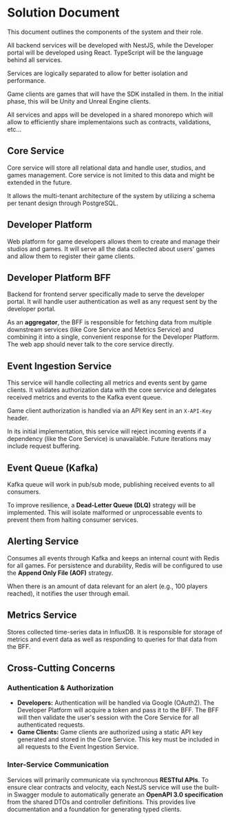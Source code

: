 # Solution Document

This document outlines the components of the system and their role.

All backend services will be developed with NestJS, while the Developer portal will be developed using React. TypeScript will be the language behind all services.

Services are logically separated to allow for better isolation and performance.

Game clients are games that will have the SDK installed in them. In the initial phase, this will be Unity and Unreal Engine clients.

All services and apps will be developed in a shared monorepo which will allow to efficiently share implementaions such as contracts, validations, etc...

## Core Service

Core service will store all relational data and handle user, studios, and games management. Core service is not limited to this data and might be extended in the future.

It allows the multi-tenant architecture of the system by utilizing a schema per tenant design through PostgreSQL.

## Developer Platform

Web platform for game developers allows them to create and manage their studios and games. It will serve all the data collected about users' games and allow them to register their game clients.

## Developer Platform BFF

Backend for frontend server specifically made to serve the developer portal. It will handle user authentication as well as any request sent by the developer portal.

As an **aggregator**, the BFF is responsible for fetching data from multiple downstream services (like Core Service and Metrics Service) and combining it into a single, convenient response for the Developer Platform. The web app should never talk to the core service directly.

## Event Ingestion Service

This service will handle collecting all metrics and events sent by game clients. It validates authorization data with the core service and delegates received metrics and events to the Kafka event queue.

Game client authorization is handled via an API Key sent in an `X-API-Key` header.

In its initial implementation, this service will reject incoming events if a dependency (like the Core Service) is unavailable. Future iterations may include request buffering.

## Event Queue (Kafka)

Kafka queue will work in pub/sub mode, publishing received events to all consumers.

To improve resilience, a **Dead-Letter Queue (DLQ)** strategy will be implemented. This will isolate malformed or unprocessable events to prevent them from halting consumer services.

## Alerting Service

Consumes all events through Kafka and keeps an internal count with Redis for all games. For persistence and durability, Redis will be configured to use the **Append Only File (AOF)** strategy.

When there is an amount of data relevant for an alert (e.g., 100 players reached), it notifies the user through email.

## Metrics Service

Stores collected time-series data in InfluxDB. It is responsible for storage of metrics and event data as well as responding to queries for that data from the BFF.

## Cross-Cutting Concerns

### Authentication & Authorization

- **Developers:** Authentication will be handled via Google (OAuth2). The Developer Platform will acquire a token and pass it to the BFF. The BFF will then validate the user's session with the Core Service for all authenticated requests.
- **Game Clients:** Game clients are authorized using a static API key generated and stored in the Core Service. This key must be included in all requests to the Event Ingestion Service.

### Inter-Service Communication

Services will primarily communicate via synchronous **RESTful APIs**. To ensure clear contracts and velocity, each NestJS service will use the built-in Swagger module to automatically generate an **OpenAPI 3.0 specification** from the shared DTOs and controller definitions. This provides live documentation and a foundation for generating typed clients.
